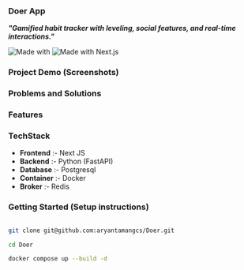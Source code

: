 ### Doer App
***"Gamified habit tracker with leveling, social features, and real-time interactions."***

![Made with](https://img.shields.io/badge/Made%20with-Python-blue)
![Made with Next.js](https://img.shields.io/badge/Made%20with-Next.js-black?logo=next.js)

### Project Demo (Screenshots)

### Problems and Solutions

### Features

### TechStack
- **Frontend** :- Next JS
- **Backend** :- Python (FastAPI)
- **Database** :- Postgresql
- **Container** :- Docker
- **Broker** :- Redis

### Getting Started (Setup instructions)
```bash

git clone git@github.com:aryantamangcs/Doer.git

cd Doer

docker compose up --build -d
```






